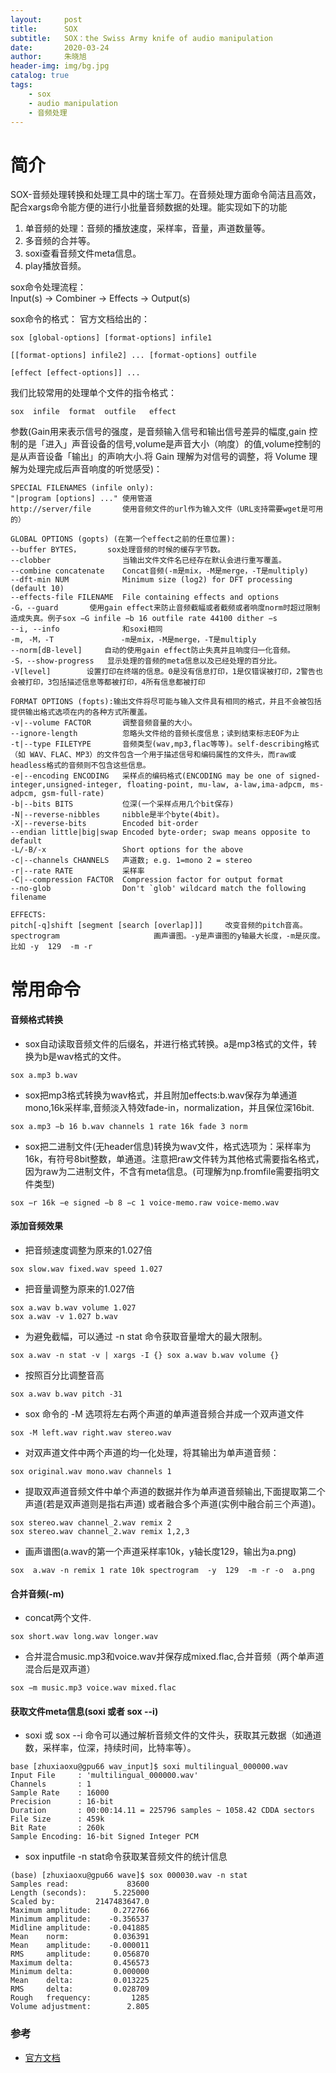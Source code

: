 ```yaml
---
layout:     post
title:      SOX
subtitle:   SOX：the Swiss Army knife of audio manipulation
date:       2020-03-24
author:     朱晓旭
header-img: img/bg.jpg
catalog: true
tags:
    - sox
    - audio manipulation
    - 音频处理  
---
```



# 简介

SOX-音频处理转换和处理工具中的瑞士军刀。在音频处理方面命令简洁且高效，配合xargs命令能方便的进行小批量音频数据的处理。能实现如下的功能   
1.  单音频的处理：音频的播放速度，采样率，音量，声道数量等。
2.  多音频的合并等。
3.  soxi查看音频文件meta信息。
4.  play播放音频。

sox命令处理流程：    
Input(s) -> Combiner -> Effects -> Output(s)

sox命令的格式：
官方文档给出的：
```console
sox [global-options] [format-options] infile1                     

[[format-options] infile2] ... [format-options] outfile               

[effect [effect-options]] ...       

```
我们比较常用的处理单个文件的指令格式：
```console
sox  infile  format  outfile   effect
```

参数(Gain用来表示信号的强度，是音频输入信号和输出信号差异的幅度,gain 控制的是「进入」声音设备的信号,volume是声音大小（响度）的值,volume控制的是从声音设备「输出」的声响大小.将 Gain 理解为对信号的调整，将 Volume 理解为处理完成后声音响度的听觉感受)：     
```console
SPECIAL FILENAMES (infile only):                       
"|program [options] ..." 使用管道             
http://server/file       使用音频文件的url作为输入文件（URL支持需要wget是可用的）             

GLOBAL OPTIONS (gopts) (在第一个effect之前的任意位置):            
--buffer BYTES， 	 sox处理音频的时候的缓存字节数。            
--clobber                当输出文件文件名已经存在默认会进行重写覆盖。            
--combine concatenate    Concat音频(-m是mix，-M是merge，-T是multiply)                
--dft-min NUM            Minimum size (log2) for DFT processing (default 10)              
--effects-file FILENAME  File containing effects and options             
-G，--guard		 使用gain effect来防止音频截幅或者截频或者响度norm时超过限制造成失真。例子sox −G infile −b 16 outfile rate 44100 dither −s              
--i, --info              和soxi相同                    
-m, -M，-T               -m是mix，-M是merge，-T是multiply                   
--norm[dB-level]	 自动的使用gain effect防止失真并且响度归一化音频。                               
-S，--show-progress	 显示处理的音频的meta信息以及已经处理的百分比。                  
-V[level]		 设置打印在终端的信息。0是没有信息打印，1是仅错误被打印，2警告也会被打印，3包括描述信息等都被打印，4所有信息都被打印            

FORMAT OPTIONS (fopts):输出文件将尽可能与输入文件具有相同的格式，并且不会被包括提供输出格式选项在内的各种方式所覆盖。                     
-v|--volume FACTOR       调整音频音量的大小。                              
--ignore-length          忽略头文件给的音频长度信息；读到结束标志EOF为止                        
-t|--type FILETYPE       音频类型(wav,mp3,flac等等)。self-describing格式（如 WAV、FLAC、MP3）的文件包含一个用于描述信号和编码属性的文件头，而raw或headless格式的音频则不包含这些信息。            
-e|--encoding ENCODING   采样点的编码格式(ENCODING may be one of signed-integer,unsigned-integer, floating-point, mu-law, a-law,ima-adpcm, ms-adpcm, gsm-full-rate)                 
-b|--bits BITS           位深(一个采样点用几个bit保存)                   
-N|--reverse-nibbles     nibble是半个byte(4bit)。                       
-X|--reverse-bits        Encoded bit-order                 
--endian little|big|swap Encoded byte-order; swap means opposite to default             
-L/-B/-x                 Short options for the above              
-c|--channels CHANNELS   声道数; e.g. 1=mono 2 = stereo           
-r|--rate RATE           采样率            
-C|--compression FACTOR  Compression factor for output format             
--no-glob                Don't `glob' wildcard match the following filename               

EFFECTS:                        
pitch[-q]shift [segment [search [overlap]]] 	改变音频的pitch音高。                 
spectrogram 					画声谱图。-y是声谱图的y轴最大长度，-m是灰度。比如 -y  129  -m -r            
```




# 常用命令
#### 音频格式转换
- sox自动读取音频文件的后缀名，并进行格式转换。a是mp3格式的文件，转换为b是wav格式的文件。
```console
sox a.mp3 b.wav
```

- sox把mp3格式转换为wav格式，并且附加effects:b.wav保存为单通道mono,16k采样率,音频淡入特效fade-in，normalization，并且保位深16bit.
```console
sox a.mp3 −b 16 b.wav channels 1 rate 16k fade 3 norm
```

- sox把二进制文件(无header信息)转换为wav文件，格式选项为：采样率为16k，有符号8bit整数，单通道。注意把raw文件转为其他格式需要指名格式，因为raw为二进制文件，不含有meta信息。(可理解为np.fromfile需要指明文件类型)
```console
sox −r 16k −e signed −b 8 −c 1 voice-memo.raw voice-memo.wav
```
#### 添加音频效果
- 把音频速度调整为原来的1.027倍
```console
sox slow.wav fixed.wav speed 1.027
```

- 把音量调整为原来的1.027倍
```console
sox a.wav b.wav volume 1.027
sox a.wav -v 1.027 b.wav
```
- 为避免截幅，可以通过 -n stat 命令获取音量增大的最大限制。
```console
sox a.wav -n stat -v | xargs -I {} sox a.wav b.wav volume {}
```
- 按照百分比调整音高
```console
sox a.wav b.wav pitch -31
```

-  sox 命令的 -M 选项将左右两个声道的单声道音频合并成一个双声道文件
```console
sox -M left.wav right.wav stereo.wav
```

- 对双声道文件中两个声道的均一化处理，将其输出为单声道音频：
```console
sox original.wav mono.wav channels 1
```

- 提取双声道音频文件中单个声道的数据并作为单声道音频输出,下面提取第二个声道(若是双声道则是指右声道) 或者融合多个声道(实例中融合前三个声道)。
```console
sox stereo.wav channel_2.wav remix 2
sox stereo.wav channel_2.wav remix 1,2,3
```

- 画声谱图(a.wav的第一个声道采样率10k，y轴长度129，输出为a.png)
```console
sox  a.wav -n remix 1 rate 10k spectrogram  -y  129  -m -r -o  a.png
```

#### 合并音频(-m)

- concat两个文件.
```console
sox short.wav long.wav longer.wav
```

- 合并混合music.mp3和voice.wav并保存成mixed.flac,合并音频（两个单声道混合后是双声道）
```console
sox −m music.mp3 voice.wav mixed.flac
```

#### 获取文件meta信息(soxi 或者 sox --i)
- soxi 或 sox --i 命令可以通过解析音频文件的文件头，获取其元数据（如通道数，采样率，位深，持续时间，比特率等）。
```console
base [zhuxiaoxu@gpu66 wav_input]$ soxi multilingual_000000.wav
Input File     : 'multilingual_000000.wav'
Channels       : 1
Sample Rate    : 16000
Precision      : 16-bit
Duration       : 00:00:14.11 = 225796 samples ~ 1058.42 CDDA sectors
File Size      : 459k
Bit Rate       : 260k
Sample Encoding: 16-bit Signed Integer PCM
```

- sox inputfile -n stat命令获取某音频文件的统计信息
```console
(base) [zhuxiaoxu@gpu66 wave]$ sox 000030.wav -n stat 
Samples read:             83600
Length (seconds):      5.225000
Scaled by:         2147483647.0
Maximum amplitude:     0.272766
Minimum amplitude:    -0.356537
Midline amplitude:    -0.041885
Mean    norm:          0.036391
Mean    amplitude:    -0.000011
RMS     amplitude:     0.056870
Maximum delta:         0.456573
Minimum delta:         0.000000
Mean    delta:         0.013225
RMS     delta:         0.028709
Rough   frequency:         1285
Volume adjustment:        2.805
```


### 参考

- [官方文档](http://sox.sourceforge.net/sox.html)





